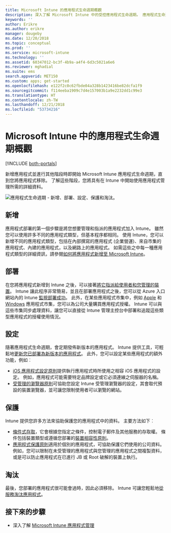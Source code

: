 ```yaml
---
title: Microsoft Intune 的應用程式生命週期概觀
description: 深入了解 Microsoft Intune 中的受控應用程式生命週期。 應用程式生命週期包括新增、部署、設定、保護及淘汰應用程式。
keywords: ''
author: Erikre
ms.author: erikre
manager: dougeby
ms.date: 12/20/2018
ms.topic: conceptual
ms.prod: ''
ms.service: microsoft-intune
ms.technology: ''
ms.assetid: 60347012-bc3f-4b9a-a4f4-6d3c5021a6e6
ms.reviewer: mghadial
ms.suite: ems
search.appverid: MET150
ms.custom: apps; get-started
ms.openlocfilehash: e122f2c0c62fbde04a328b1423416be82dcfa1f9
ms.sourcegitcommit: f114eeba1909c7d4e157003b1a9e2232dd1c99e3
ms.translationtype: HT
ms.contentlocale: zh-TW
ms.lasthandoff: 12/21/2018
ms.locfileid: "53734216"
---
```

# <a name="overview-of-the-app-lifecycle-in-microsoft-intune"></a>Microsoft Intune 中的應用程式生命週期概觀

[!INCLUDE [both-portals](./includes/note-for-both-portals.md)]

新增應用程式並進行其他階段時即開始 Microsoft Intune 應用程式生命週期，直到您將應用程式移除。 了解這些階段，您將具有在 Intune 中開始使用應用程式管理所需的詳細資料。

![應用程式生命週期 - 新增、部署、設定、保護和淘汰。](./media/app-lifecycle.png "Intune 應用程式生命週期")

## <a name="add"></a>新增

應用程式部署的第一個步驟是將您想要管理和指派的應用程式加入 Intune。 雖然您可以使用許多不同的應用程式類型，但基本程序都相同。 使用 Intune，您可以新增不同的應用程式類型，包括在內部撰寫的應用程式 (企業營運)、來自市集的應用程式、內建的應用程式，以及網路上的應用程式。 如需這些之中每一種應用程式類型的詳細資訊，請參閱[如何將應用程式新增至 Microsoft Intune](apps-add.md)。 

## <a name="deploy"></a>部署

在您將應用程式新增到 Intune 之後，可以接著[將它指派給使用者和您管理的裝置](apps-deploy.md)。 Intune 讓此程序非常簡易，並且在部署應用程式之後，您可以從 Azure 入口網站內的 Intune [監視部署成功](apps-monitor.md)。 此外，在某些應用程式市集中，例如 [Apple](vpp-apps-ios.md) 和 [Windows](windows-store-for-business.md) 應用程式市集，您可以為公司大量購買應用程式授權。 Intune 可以與這些市集同步處理資料，讓您可以直接從 Intune 管理主控台中部署和追蹤這些類型應用程式的授權使用情況。

## <a name="configure"></a>設定

隨著應用程式生命週期，會定期發佈新版本的應用程式。 Intune 提供工具，可輕鬆地[更新您已部署為新版本的應用程式](apps-add.md)。 此外，您可以設定某些應用程式的額外功能，例如︰
- [iOS 應用程式設定原則](app-configuration-policies-use-ios.md)提供執行應用程式時所使用之相容 iOS 應用程式的設定。 例如，應用程式可能需要特定品牌設定或它必須連線之伺服器的名稱。
- [受管理的瀏覽器原則](app-configuration-managed-browser.md)可協助您設定 Intune 受管理瀏覽器的設定，其會取代預設的裝置瀏覽器，並可讓您限制使用者可以瀏覽的網站。

## <a name="protect"></a>保護

Intune 提供您許多方法來協助保護您的應用程式中的資料。 主要方法如下︰
- [條件式存取](conditional-access.md)，它會根據您指定之條件，控制電子郵件及其他服務的存取權。 條件包括裝置類型或遵循您部署的[裝置相容性原則](device-compliance.md)。
- [應用程式保護原則](app-protection-policy.md)適用於個別的應用程式，可協助保護它們使用的公司資料。 例如，您可以限制在未受管理的應用程式與您管理的應用程式之間複製資料，或是可以防止應用程式在已進行 JB 或 Root 破解的裝置上執行。

## <a name="retire"></a>淘汰

最後，您部署的應用程式很可能會過時，因此必須移除。 Intune 可讓您輕鬆地[從服務淘汰應用程式](device-management.md)。

## <a name="next-steps"></a>接下來的步驟

- 深入了解 [Microsoft Intune 應用程式管理](app-management.md)